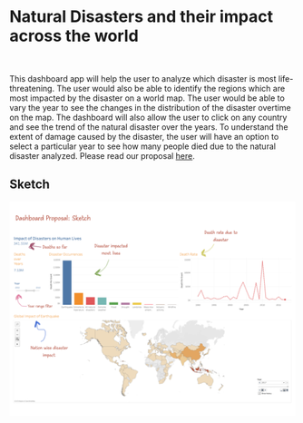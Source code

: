 # Natural Disasters and their impact across the world
<br>

This dashboard app will help the user to analyze which disaster is most life-threatening. The user would also be able to identify the regions which are most impacted by the disaster on a world map. The user would be able to vary the year to see the changes in the distribution of the disaster overtime on the map. The dashboard will also allow the user to click on any country and see the trend of the natural disaster over the years. To understand the extent of damage caused by the disaster, the user will have an option to select a particular year to see how many people died due to the natural disaster analyzed. Please read our proposal [here](https://github.com/UBC-MDS/DSCI_532_group_201_milestone_1/blob/master/proposal.md).

## Sketch
<html>
  <img src = "images/sketch_v1.png" />
<html>
